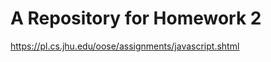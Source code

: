 A Repository for Homework 2
===========================

https://pl.cs.jhu.edu/oose/assignments/javascript.shtml